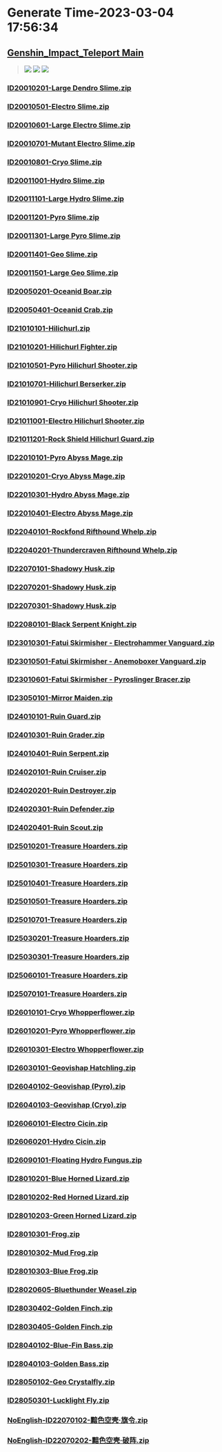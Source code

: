 # Generate Time-2023-03-04 17:56:34

## [Genshin_Impact_Teleport Main](https://github.com/Sam5440/Genshin_Impact_Teleport)

>![](https://komarev.com/ghpvc/?username=done439)
>![](https://komarev.com/ghpvc/?username=done438)
>![](https://komarev.com/ghpvc/?username=done437)

### [ID20010201-Large Dendro Slime.zip](https://raw.githubusercontent.com/Sam5440/Genshin_Impact_Teleport/download/AutoGeneratePoint/Points%28Raw%29%5Bcn-en-ru%5D/en-us/Monster_And_Animal/ID6-TheChasm_LevelStreaming/ID20010201-Large%20Dendro%20Slime.zip)

### [ID20010501-Electro Slime.zip](https://raw.githubusercontent.com/Sam5440/Genshin_Impact_Teleport/download/AutoGeneratePoint/Points%28Raw%29%5Bcn-en-ru%5D/en-us/Monster_And_Animal/ID6-TheChasm_LevelStreaming/ID20010501-Electro%20Slime.zip)

### [ID20010601-Large Electro Slime.zip](https://raw.githubusercontent.com/Sam5440/Genshin_Impact_Teleport/download/AutoGeneratePoint/Points%28Raw%29%5Bcn-en-ru%5D/en-us/Monster_And_Animal/ID6-TheChasm_LevelStreaming/ID20010601-Large%20Electro%20Slime.zip)

### [ID20010701-Mutant Electro Slime.zip](https://raw.githubusercontent.com/Sam5440/Genshin_Impact_Teleport/download/AutoGeneratePoint/Points%28Raw%29%5Bcn-en-ru%5D/en-us/Monster_And_Animal/ID6-TheChasm_LevelStreaming/ID20010701-Mutant%20Electro%20Slime.zip)

### [ID20010801-Cryo Slime.zip](https://raw.githubusercontent.com/Sam5440/Genshin_Impact_Teleport/download/AutoGeneratePoint/Points%28Raw%29%5Bcn-en-ru%5D/en-us/Monster_And_Animal/ID6-TheChasm_LevelStreaming/ID20010801-Cryo%20Slime.zip)

### [ID20011001-Hydro Slime.zip](https://raw.githubusercontent.com/Sam5440/Genshin_Impact_Teleport/download/AutoGeneratePoint/Points%28Raw%29%5Bcn-en-ru%5D/en-us/Monster_And_Animal/ID6-TheChasm_LevelStreaming/ID20011001-Hydro%20Slime.zip)

### [ID20011101-Large Hydro Slime.zip](https://raw.githubusercontent.com/Sam5440/Genshin_Impact_Teleport/download/AutoGeneratePoint/Points%28Raw%29%5Bcn-en-ru%5D/en-us/Monster_And_Animal/ID6-TheChasm_LevelStreaming/ID20011101-Large%20Hydro%20Slime.zip)

### [ID20011201-Pyro Slime.zip](https://raw.githubusercontent.com/Sam5440/Genshin_Impact_Teleport/download/AutoGeneratePoint/Points%28Raw%29%5Bcn-en-ru%5D/en-us/Monster_And_Animal/ID6-TheChasm_LevelStreaming/ID20011201-Pyro%20Slime.zip)

### [ID20011301-Large Pyro Slime.zip](https://raw.githubusercontent.com/Sam5440/Genshin_Impact_Teleport/download/AutoGeneratePoint/Points%28Raw%29%5Bcn-en-ru%5D/en-us/Monster_And_Animal/ID6-TheChasm_LevelStreaming/ID20011301-Large%20Pyro%20Slime.zip)

### [ID20011401-Geo Slime.zip](https://raw.githubusercontent.com/Sam5440/Genshin_Impact_Teleport/download/AutoGeneratePoint/Points%28Raw%29%5Bcn-en-ru%5D/en-us/Monster_And_Animal/ID6-TheChasm_LevelStreaming/ID20011401-Geo%20Slime.zip)

### [ID20011501-Large Geo Slime.zip](https://raw.githubusercontent.com/Sam5440/Genshin_Impact_Teleport/download/AutoGeneratePoint/Points%28Raw%29%5Bcn-en-ru%5D/en-us/Monster_And_Animal/ID6-TheChasm_LevelStreaming/ID20011501-Large%20Geo%20Slime.zip)

### [ID20050201-Oceanid Boar.zip](https://raw.githubusercontent.com/Sam5440/Genshin_Impact_Teleport/download/AutoGeneratePoint/Points%28Raw%29%5Bcn-en-ru%5D/en-us/Monster_And_Animal/ID6-TheChasm_LevelStreaming/ID20050201-Oceanid%20Boar.zip)

### [ID20050401-Oceanid Crab.zip](https://raw.githubusercontent.com/Sam5440/Genshin_Impact_Teleport/download/AutoGeneratePoint/Points%28Raw%29%5Bcn-en-ru%5D/en-us/Monster_And_Animal/ID6-TheChasm_LevelStreaming/ID20050401-Oceanid%20Crab.zip)

### [ID21010101-Hilichurl.zip](https://raw.githubusercontent.com/Sam5440/Genshin_Impact_Teleport/download/AutoGeneratePoint/Points%28Raw%29%5Bcn-en-ru%5D/en-us/Monster_And_Animal/ID6-TheChasm_LevelStreaming/ID21010101-Hilichurl.zip)

### [ID21010201-Hilichurl Fighter.zip](https://raw.githubusercontent.com/Sam5440/Genshin_Impact_Teleport/download/AutoGeneratePoint/Points%28Raw%29%5Bcn-en-ru%5D/en-us/Monster_And_Animal/ID6-TheChasm_LevelStreaming/ID21010201-Hilichurl%20Fighter.zip)

### [ID21010501-Pyro Hilichurl Shooter.zip](https://raw.githubusercontent.com/Sam5440/Genshin_Impact_Teleport/download/AutoGeneratePoint/Points%28Raw%29%5Bcn-en-ru%5D/en-us/Monster_And_Animal/ID6-TheChasm_LevelStreaming/ID21010501-Pyro%20Hilichurl%20Shooter.zip)

### [ID21010701-Hilichurl Berserker.zip](https://raw.githubusercontent.com/Sam5440/Genshin_Impact_Teleport/download/AutoGeneratePoint/Points%28Raw%29%5Bcn-en-ru%5D/en-us/Monster_And_Animal/ID6-TheChasm_LevelStreaming/ID21010701-Hilichurl%20Berserker.zip)

### [ID21010901-Cryo Hilichurl Shooter.zip](https://raw.githubusercontent.com/Sam5440/Genshin_Impact_Teleport/download/AutoGeneratePoint/Points%28Raw%29%5Bcn-en-ru%5D/en-us/Monster_And_Animal/ID6-TheChasm_LevelStreaming/ID21010901-Cryo%20Hilichurl%20Shooter.zip)

### [ID21011001-Electro Hilichurl Shooter.zip](https://raw.githubusercontent.com/Sam5440/Genshin_Impact_Teleport/download/AutoGeneratePoint/Points%28Raw%29%5Bcn-en-ru%5D/en-us/Monster_And_Animal/ID6-TheChasm_LevelStreaming/ID21011001-Electro%20Hilichurl%20Shooter.zip)

### [ID21011201-Rock Shield Hilichurl Guard.zip](https://raw.githubusercontent.com/Sam5440/Genshin_Impact_Teleport/download/AutoGeneratePoint/Points%28Raw%29%5Bcn-en-ru%5D/en-us/Monster_And_Animal/ID6-TheChasm_LevelStreaming/ID21011201-Rock%20Shield%20Hilichurl%20Guard.zip)

### [ID22010101-Pyro Abyss Mage.zip](https://raw.githubusercontent.com/Sam5440/Genshin_Impact_Teleport/download/AutoGeneratePoint/Points%28Raw%29%5Bcn-en-ru%5D/en-us/Monster_And_Animal/ID6-TheChasm_LevelStreaming/ID22010101-Pyro%20Abyss%20Mage.zip)

### [ID22010201-Cryo Abyss Mage.zip](https://raw.githubusercontent.com/Sam5440/Genshin_Impact_Teleport/download/AutoGeneratePoint/Points%28Raw%29%5Bcn-en-ru%5D/en-us/Monster_And_Animal/ID6-TheChasm_LevelStreaming/ID22010201-Cryo%20Abyss%20Mage.zip)

### [ID22010301-Hydro Abyss Mage.zip](https://raw.githubusercontent.com/Sam5440/Genshin_Impact_Teleport/download/AutoGeneratePoint/Points%28Raw%29%5Bcn-en-ru%5D/en-us/Monster_And_Animal/ID6-TheChasm_LevelStreaming/ID22010301-Hydro%20Abyss%20Mage.zip)

### [ID22010401-Electro Abyss Mage.zip](https://raw.githubusercontent.com/Sam5440/Genshin_Impact_Teleport/download/AutoGeneratePoint/Points%28Raw%29%5Bcn-en-ru%5D/en-us/Monster_And_Animal/ID6-TheChasm_LevelStreaming/ID22010401-Electro%20Abyss%20Mage.zip)

### [ID22040101-Rockfond Rifthound Whelp.zip](https://raw.githubusercontent.com/Sam5440/Genshin_Impact_Teleport/download/AutoGeneratePoint/Points%28Raw%29%5Bcn-en-ru%5D/en-us/Monster_And_Animal/ID6-TheChasm_LevelStreaming/ID22040101-Rockfond%20Rifthound%20Whelp.zip)

### [ID22040201-Thundercraven Rifthound Whelp.zip](https://raw.githubusercontent.com/Sam5440/Genshin_Impact_Teleport/download/AutoGeneratePoint/Points%28Raw%29%5Bcn-en-ru%5D/en-us/Monster_And_Animal/ID6-TheChasm_LevelStreaming/ID22040201-Thundercraven%20Rifthound%20Whelp.zip)

### [ID22070101-Shadowy Husk.zip](https://raw.githubusercontent.com/Sam5440/Genshin_Impact_Teleport/download/AutoGeneratePoint/Points%28Raw%29%5Bcn-en-ru%5D/en-us/Monster_And_Animal/ID6-TheChasm_LevelStreaming/ID22070101-Shadowy%20Husk.zip)

### [ID22070201-Shadowy Husk.zip](https://raw.githubusercontent.com/Sam5440/Genshin_Impact_Teleport/download/AutoGeneratePoint/Points%28Raw%29%5Bcn-en-ru%5D/en-us/Monster_And_Animal/ID6-TheChasm_LevelStreaming/ID22070201-Shadowy%20Husk.zip)

### [ID22070301-Shadowy Husk.zip](https://raw.githubusercontent.com/Sam5440/Genshin_Impact_Teleport/download/AutoGeneratePoint/Points%28Raw%29%5Bcn-en-ru%5D/en-us/Monster_And_Animal/ID6-TheChasm_LevelStreaming/ID22070301-Shadowy%20Husk.zip)

### [ID22080101-Black Serpent Knight.zip](https://raw.githubusercontent.com/Sam5440/Genshin_Impact_Teleport/download/AutoGeneratePoint/Points%28Raw%29%5Bcn-en-ru%5D/en-us/Monster_And_Animal/ID6-TheChasm_LevelStreaming/ID22080101-Black%20Serpent%20Knight.zip)

### [ID23010301-Fatui Skirmisher - Electrohammer Vanguard.zip](https://raw.githubusercontent.com/Sam5440/Genshin_Impact_Teleport/download/AutoGeneratePoint/Points%28Raw%29%5Bcn-en-ru%5D/en-us/Monster_And_Animal/ID6-TheChasm_LevelStreaming/ID23010301-Fatui%20Skirmisher%20-%20Electrohammer%20Vanguard.zip)

### [ID23010501-Fatui Skirmisher - Anemoboxer Vanguard.zip](https://raw.githubusercontent.com/Sam5440/Genshin_Impact_Teleport/download/AutoGeneratePoint/Points%28Raw%29%5Bcn-en-ru%5D/en-us/Monster_And_Animal/ID6-TheChasm_LevelStreaming/ID23010501-Fatui%20Skirmisher%20-%20Anemoboxer%20Vanguard.zip)

### [ID23010601-Fatui Skirmisher - Pyroslinger Bracer.zip](https://raw.githubusercontent.com/Sam5440/Genshin_Impact_Teleport/download/AutoGeneratePoint/Points%28Raw%29%5Bcn-en-ru%5D/en-us/Monster_And_Animal/ID6-TheChasm_LevelStreaming/ID23010601-Fatui%20Skirmisher%20-%20Pyroslinger%20Bracer.zip)

### [ID23050101-Mirror Maiden.zip](https://raw.githubusercontent.com/Sam5440/Genshin_Impact_Teleport/download/AutoGeneratePoint/Points%28Raw%29%5Bcn-en-ru%5D/en-us/Monster_And_Animal/ID6-TheChasm_LevelStreaming/ID23050101-Mirror%20Maiden.zip)

### [ID24010101-Ruin Guard.zip](https://raw.githubusercontent.com/Sam5440/Genshin_Impact_Teleport/download/AutoGeneratePoint/Points%28Raw%29%5Bcn-en-ru%5D/en-us/Monster_And_Animal/ID6-TheChasm_LevelStreaming/ID24010101-Ruin%20Guard.zip)

### [ID24010301-Ruin Grader.zip](https://raw.githubusercontent.com/Sam5440/Genshin_Impact_Teleport/download/AutoGeneratePoint/Points%28Raw%29%5Bcn-en-ru%5D/en-us/Monster_And_Animal/ID6-TheChasm_LevelStreaming/ID24010301-Ruin%20Grader.zip)

### [ID24010401-Ruin Serpent.zip](https://raw.githubusercontent.com/Sam5440/Genshin_Impact_Teleport/download/AutoGeneratePoint/Points%28Raw%29%5Bcn-en-ru%5D/en-us/Monster_And_Animal/ID6-TheChasm_LevelStreaming/ID24010401-Ruin%20Serpent.zip)

### [ID24020101-Ruin Cruiser.zip](https://raw.githubusercontent.com/Sam5440/Genshin_Impact_Teleport/download/AutoGeneratePoint/Points%28Raw%29%5Bcn-en-ru%5D/en-us/Monster_And_Animal/ID6-TheChasm_LevelStreaming/ID24020101-Ruin%20Cruiser.zip)

### [ID24020201-Ruin Destroyer.zip](https://raw.githubusercontent.com/Sam5440/Genshin_Impact_Teleport/download/AutoGeneratePoint/Points%28Raw%29%5Bcn-en-ru%5D/en-us/Monster_And_Animal/ID6-TheChasm_LevelStreaming/ID24020201-Ruin%20Destroyer.zip)

### [ID24020301-Ruin Defender.zip](https://raw.githubusercontent.com/Sam5440/Genshin_Impact_Teleport/download/AutoGeneratePoint/Points%28Raw%29%5Bcn-en-ru%5D/en-us/Monster_And_Animal/ID6-TheChasm_LevelStreaming/ID24020301-Ruin%20Defender.zip)

### [ID24020401-Ruin Scout.zip](https://raw.githubusercontent.com/Sam5440/Genshin_Impact_Teleport/download/AutoGeneratePoint/Points%28Raw%29%5Bcn-en-ru%5D/en-us/Monster_And_Animal/ID6-TheChasm_LevelStreaming/ID24020401-Ruin%20Scout.zip)

### [ID25010201-Treasure Hoarders.zip](https://raw.githubusercontent.com/Sam5440/Genshin_Impact_Teleport/download/AutoGeneratePoint/Points%28Raw%29%5Bcn-en-ru%5D/en-us/Monster_And_Animal/ID6-TheChasm_LevelStreaming/ID25010201-Treasure%20Hoarders.zip)

### [ID25010301-Treasure Hoarders.zip](https://raw.githubusercontent.com/Sam5440/Genshin_Impact_Teleport/download/AutoGeneratePoint/Points%28Raw%29%5Bcn-en-ru%5D/en-us/Monster_And_Animal/ID6-TheChasm_LevelStreaming/ID25010301-Treasure%20Hoarders.zip)

### [ID25010401-Treasure Hoarders.zip](https://raw.githubusercontent.com/Sam5440/Genshin_Impact_Teleport/download/AutoGeneratePoint/Points%28Raw%29%5Bcn-en-ru%5D/en-us/Monster_And_Animal/ID6-TheChasm_LevelStreaming/ID25010401-Treasure%20Hoarders.zip)

### [ID25010501-Treasure Hoarders.zip](https://raw.githubusercontent.com/Sam5440/Genshin_Impact_Teleport/download/AutoGeneratePoint/Points%28Raw%29%5Bcn-en-ru%5D/en-us/Monster_And_Animal/ID6-TheChasm_LevelStreaming/ID25010501-Treasure%20Hoarders.zip)

### [ID25010701-Treasure Hoarders.zip](https://raw.githubusercontent.com/Sam5440/Genshin_Impact_Teleport/download/AutoGeneratePoint/Points%28Raw%29%5Bcn-en-ru%5D/en-us/Monster_And_Animal/ID6-TheChasm_LevelStreaming/ID25010701-Treasure%20Hoarders.zip)

### [ID25030201-Treasure Hoarders.zip](https://raw.githubusercontent.com/Sam5440/Genshin_Impact_Teleport/download/AutoGeneratePoint/Points%28Raw%29%5Bcn-en-ru%5D/en-us/Monster_And_Animal/ID6-TheChasm_LevelStreaming/ID25030201-Treasure%20Hoarders.zip)

### [ID25030301-Treasure Hoarders.zip](https://raw.githubusercontent.com/Sam5440/Genshin_Impact_Teleport/download/AutoGeneratePoint/Points%28Raw%29%5Bcn-en-ru%5D/en-us/Monster_And_Animal/ID6-TheChasm_LevelStreaming/ID25030301-Treasure%20Hoarders.zip)

### [ID25060101-Treasure Hoarders.zip](https://raw.githubusercontent.com/Sam5440/Genshin_Impact_Teleport/download/AutoGeneratePoint/Points%28Raw%29%5Bcn-en-ru%5D/en-us/Monster_And_Animal/ID6-TheChasm_LevelStreaming/ID25060101-Treasure%20Hoarders.zip)

### [ID25070101-Treasure Hoarders.zip](https://raw.githubusercontent.com/Sam5440/Genshin_Impact_Teleport/download/AutoGeneratePoint/Points%28Raw%29%5Bcn-en-ru%5D/en-us/Monster_And_Animal/ID6-TheChasm_LevelStreaming/ID25070101-Treasure%20Hoarders.zip)

### [ID26010101-Cryo Whopperflower.zip](https://raw.githubusercontent.com/Sam5440/Genshin_Impact_Teleport/download/AutoGeneratePoint/Points%28Raw%29%5Bcn-en-ru%5D/en-us/Monster_And_Animal/ID6-TheChasm_LevelStreaming/ID26010101-Cryo%20Whopperflower.zip)

### [ID26010201-Pyro Whopperflower.zip](https://raw.githubusercontent.com/Sam5440/Genshin_Impact_Teleport/download/AutoGeneratePoint/Points%28Raw%29%5Bcn-en-ru%5D/en-us/Monster_And_Animal/ID6-TheChasm_LevelStreaming/ID26010201-Pyro%20Whopperflower.zip)

### [ID26010301-Electro Whopperflower.zip](https://raw.githubusercontent.com/Sam5440/Genshin_Impact_Teleport/download/AutoGeneratePoint/Points%28Raw%29%5Bcn-en-ru%5D/en-us/Monster_And_Animal/ID6-TheChasm_LevelStreaming/ID26010301-Electro%20Whopperflower.zip)

### [ID26030101-Geovishap Hatchling.zip](https://raw.githubusercontent.com/Sam5440/Genshin_Impact_Teleport/download/AutoGeneratePoint/Points%28Raw%29%5Bcn-en-ru%5D/en-us/Monster_And_Animal/ID6-TheChasm_LevelStreaming/ID26030101-Geovishap%20Hatchling.zip)

### [ID26040102-Geovishap (Pyro).zip](https://raw.githubusercontent.com/Sam5440/Genshin_Impact_Teleport/download/AutoGeneratePoint/Points%28Raw%29%5Bcn-en-ru%5D/en-us/Monster_And_Animal/ID6-TheChasm_LevelStreaming/ID26040102-Geovishap%20%28Pyro%29.zip)

### [ID26040103-Geovishap (Cryo).zip](https://raw.githubusercontent.com/Sam5440/Genshin_Impact_Teleport/download/AutoGeneratePoint/Points%28Raw%29%5Bcn-en-ru%5D/en-us/Monster_And_Animal/ID6-TheChasm_LevelStreaming/ID26040103-Geovishap%20%28Cryo%29.zip)

### [ID26060101-Electro Cicin.zip](https://raw.githubusercontent.com/Sam5440/Genshin_Impact_Teleport/download/AutoGeneratePoint/Points%28Raw%29%5Bcn-en-ru%5D/en-us/Monster_And_Animal/ID6-TheChasm_LevelStreaming/ID26060101-Electro%20Cicin.zip)

### [ID26060201-Hydro Cicin.zip](https://raw.githubusercontent.com/Sam5440/Genshin_Impact_Teleport/download/AutoGeneratePoint/Points%28Raw%29%5Bcn-en-ru%5D/en-us/Monster_And_Animal/ID6-TheChasm_LevelStreaming/ID26060201-Hydro%20Cicin.zip)

### [ID26090101-Floating Hydro Fungus.zip](https://raw.githubusercontent.com/Sam5440/Genshin_Impact_Teleport/download/AutoGeneratePoint/Points%28Raw%29%5Bcn-en-ru%5D/en-us/Monster_And_Animal/ID6-TheChasm_LevelStreaming/ID26090101-Floating%20Hydro%20Fungus.zip)

### [ID28010201-Blue Horned Lizard.zip](https://raw.githubusercontent.com/Sam5440/Genshin_Impact_Teleport/download/AutoGeneratePoint/Points%28Raw%29%5Bcn-en-ru%5D/en-us/Monster_And_Animal/ID6-TheChasm_LevelStreaming/ID28010201-Blue%20Horned%20Lizard.zip)

### [ID28010202-Red Horned Lizard.zip](https://raw.githubusercontent.com/Sam5440/Genshin_Impact_Teleport/download/AutoGeneratePoint/Points%28Raw%29%5Bcn-en-ru%5D/en-us/Monster_And_Animal/ID6-TheChasm_LevelStreaming/ID28010202-Red%20Horned%20Lizard.zip)

### [ID28010203-Green Horned Lizard.zip](https://raw.githubusercontent.com/Sam5440/Genshin_Impact_Teleport/download/AutoGeneratePoint/Points%28Raw%29%5Bcn-en-ru%5D/en-us/Monster_And_Animal/ID6-TheChasm_LevelStreaming/ID28010203-Green%20Horned%20Lizard.zip)

### [ID28010301-Frog.zip](https://raw.githubusercontent.com/Sam5440/Genshin_Impact_Teleport/download/AutoGeneratePoint/Points%28Raw%29%5Bcn-en-ru%5D/en-us/Monster_And_Animal/ID6-TheChasm_LevelStreaming/ID28010301-Frog.zip)

### [ID28010302-Mud Frog.zip](https://raw.githubusercontent.com/Sam5440/Genshin_Impact_Teleport/download/AutoGeneratePoint/Points%28Raw%29%5Bcn-en-ru%5D/en-us/Monster_And_Animal/ID6-TheChasm_LevelStreaming/ID28010302-Mud%20Frog.zip)

### [ID28010303-Blue Frog.zip](https://raw.githubusercontent.com/Sam5440/Genshin_Impact_Teleport/download/AutoGeneratePoint/Points%28Raw%29%5Bcn-en-ru%5D/en-us/Monster_And_Animal/ID6-TheChasm_LevelStreaming/ID28010303-Blue%20Frog.zip)

### [ID28020605-Bluethunder Weasel.zip](https://raw.githubusercontent.com/Sam5440/Genshin_Impact_Teleport/download/AutoGeneratePoint/Points%28Raw%29%5Bcn-en-ru%5D/en-us/Monster_And_Animal/ID6-TheChasm_LevelStreaming/ID28020605-Bluethunder%20Weasel.zip)

### [ID28030402-Golden Finch.zip](https://raw.githubusercontent.com/Sam5440/Genshin_Impact_Teleport/download/AutoGeneratePoint/Points%28Raw%29%5Bcn-en-ru%5D/en-us/Monster_And_Animal/ID6-TheChasm_LevelStreaming/ID28030402-Golden%20Finch.zip)

### [ID28030405-Golden Finch.zip](https://raw.githubusercontent.com/Sam5440/Genshin_Impact_Teleport/download/AutoGeneratePoint/Points%28Raw%29%5Bcn-en-ru%5D/en-us/Monster_And_Animal/ID6-TheChasm_LevelStreaming/ID28030405-Golden%20Finch.zip)

### [ID28040102-Blue-Fin Bass.zip](https://raw.githubusercontent.com/Sam5440/Genshin_Impact_Teleport/download/AutoGeneratePoint/Points%28Raw%29%5Bcn-en-ru%5D/en-us/Monster_And_Animal/ID6-TheChasm_LevelStreaming/ID28040102-Blue-Fin%20Bass.zip)

### [ID28040103-Golden Bass.zip](https://raw.githubusercontent.com/Sam5440/Genshin_Impact_Teleport/download/AutoGeneratePoint/Points%28Raw%29%5Bcn-en-ru%5D/en-us/Monster_And_Animal/ID6-TheChasm_LevelStreaming/ID28040103-Golden%20Bass.zip)

### [ID28050102-Geo Crystalfly.zip](https://raw.githubusercontent.com/Sam5440/Genshin_Impact_Teleport/download/AutoGeneratePoint/Points%28Raw%29%5Bcn-en-ru%5D/en-us/Monster_And_Animal/ID6-TheChasm_LevelStreaming/ID28050102-Geo%20Crystalfly.zip)

### [ID28050301-Lucklight Fly.zip](https://raw.githubusercontent.com/Sam5440/Genshin_Impact_Teleport/download/AutoGeneratePoint/Points%28Raw%29%5Bcn-en-ru%5D/en-us/Monster_And_Animal/ID6-TheChasm_LevelStreaming/ID28050301-Lucklight%20Fly.zip)

### [NoEnglish-ID22070102-黯色空壳·旗令.zip](https://raw.githubusercontent.com/Sam5440/Genshin_Impact_Teleport/download/AutoGeneratePoint/Points%28Raw%29%5Bcn-en-ru%5D/en-us/Monster_And_Animal/ID6-TheChasm_LevelStreaming/NoEnglish-ID22070102-%E9%BB%AF%E8%89%B2%E7%A9%BA%E5%A3%B3%C2%B7%E6%97%97%E4%BB%A4.zip)

### [NoEnglish-ID22070202-黯色空壳·破阵.zip](https://raw.githubusercontent.com/Sam5440/Genshin_Impact_Teleport/download/AutoGeneratePoint/Points%28Raw%29%5Bcn-en-ru%5D/en-us/Monster_And_Animal/ID6-TheChasm_LevelStreaming/NoEnglish-ID22070202-%E9%BB%AF%E8%89%B2%E7%A9%BA%E5%A3%B3%C2%B7%E7%A0%B4%E9%98%B5.zip)

